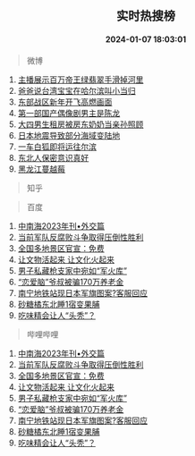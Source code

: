 <div align="center"><h2>实时热搜榜</h2><h4>2024-01-07 18:03:01</h4></div>

> 微博  

1. [主播展示百万帝王绿翡翠手滑掉河里](https://s.weibo.com/weibo?q=%23%E4%B8%BB%E6%92%AD%E5%B1%95%E7%A4%BA%E7%99%BE%E4%B8%87%E5%B8%9D%E7%8E%8B%E7%BB%BF%E7%BF%A1%E7%BF%A0%E6%89%8B%E6%BB%91%E6%8E%89%E6%B2%B3%E9%87%8C%23&t=31&band_rank=1&Refer=top)<br />
2. [爸爸说台湾宝宝在哈尔滨叫小当归](https://s.weibo.com/weibo?q=%23%E7%88%B8%E7%88%B8%E8%AF%B4%E5%8F%B0%E6%B9%BE%E5%AE%9D%E5%AE%9D%E5%9C%A8%E5%93%88%E5%B0%94%E6%BB%A8%E5%8F%AB%E5%B0%8F%E5%BD%93%E5%BD%92%23&t=31&band_rank=2&Refer=top)<br />
3. [东部战区新年开飞高燃画面](https://s.weibo.com/weibo?q=%23%E4%B8%9C%E9%83%A8%E6%88%98%E5%8C%BA%E6%96%B0%E5%B9%B4%E5%BC%80%E9%A3%9E%E9%AB%98%E7%87%83%E7%94%BB%E9%9D%A2%23&t=31&band_rank=3&Refer=top)<br />
4. [第一部国产偶像剧男主是陈龙](https://s.weibo.com/weibo?q=%23%E7%AC%AC%E4%B8%80%E9%83%A8%E5%9B%BD%E4%BA%A7%E5%81%B6%E5%83%8F%E5%89%A7%E7%94%B7%E4%B8%BB%E6%98%AF%E9%99%88%E9%BE%99%23&t=31&band_rank=4&Refer=top)<br />
5. [大四男生租房被房东奶奶当亲孙照顾](https://s.weibo.com/weibo?q=%23%E5%A4%A7%E5%9B%9B%E7%94%B7%E7%94%9F%E7%A7%9F%E6%88%BF%E8%A2%AB%E6%88%BF%E4%B8%9C%E5%A5%B6%E5%A5%B6%E5%BD%93%E4%BA%B2%E5%AD%99%E7%85%A7%E9%A1%BE%23&t=31&band_rank=5&Refer=top)<br />
6. [日本地震导致部分海域变陆地](https://s.weibo.com/weibo?q=%23%E6%97%A5%E6%9C%AC%E5%9C%B0%E9%9C%87%E5%AF%BC%E8%87%B4%E9%83%A8%E5%88%86%E6%B5%B7%E5%9F%9F%E5%8F%98%E9%99%86%E5%9C%B0%23&t=31&band_rank=6&Refer=top)<br />
7. [一车白狐即将运往尔滨](https://s.weibo.com/weibo?q=%23%E4%B8%80%E8%BD%A6%E7%99%BD%E7%8B%90%E5%8D%B3%E5%B0%86%E8%BF%90%E5%BE%80%E5%B0%94%E6%BB%A8%23&t=31&band_rank=7&Refer=top)<br />
8. [东北人保密意识真好](https://s.weibo.com/weibo?q=%23%E4%B8%9C%E5%8C%97%E4%BA%BA%E4%BF%9D%E5%AF%86%E6%84%8F%E8%AF%86%E7%9C%9F%E5%A5%BD%23&t=31&band_rank=8&Refer=top)<br />
9. [黑龙江蔓越莓](https://s.weibo.com/weibo?q=%E9%BB%91%E9%BE%99%E6%B1%9F%E8%94%93%E8%B6%8A%E8%8E%93&t=31&band_rank=9&Refer=top)<br />

> 知乎  


> 百度  

1. [中南海2023年刊•外交篇](https://www.baidu.com/s?wd=%E4%B8%AD%E5%8D%97%E6%B5%B72023%E5%B9%B4%E5%88%8A%E2%80%A2%E5%A4%96%E4%BA%A4%E7%AF%87&sa=fyb_news&rsv_dl=fyb_news)<br />
2. [当前军队反腐败斗争取得压倒性胜利](https://www.baidu.com/s?wd=%E5%BD%93%E5%89%8D%E5%86%9B%E9%98%9F%E5%8F%8D%E8%85%90%E8%B4%A5%E6%96%97%E4%BA%89%E5%8F%96%E5%BE%97%E5%8E%8B%E5%80%92%E6%80%A7%E8%83%9C%E5%88%A9&sa=fyb_news&rsv_dl=fyb_news)<br />
3. [全国多地景区官宣：免费](https://www.baidu.com/s?wd=%E5%85%A8%E5%9B%BD%E5%A4%9A%E5%9C%B0%E6%99%AF%E5%8C%BA%E5%AE%98%E5%AE%A3%EF%BC%9A%E5%85%8D%E8%B4%B9&sa=fyb_news&rsv_dl=fyb_news)<br />
4. [让文物活起来 让文化火起来](https://www.baidu.com/s?wd=%E8%AE%A9%E6%96%87%E7%89%A9%E6%B4%BB%E8%B5%B7%E6%9D%A5+%E8%AE%A9%E6%96%87%E5%8C%96%E7%81%AB%E8%B5%B7%E6%9D%A5&sa=fyb_news&rsv_dl=fyb_news)<br />
5. [男子私藏枪支家中宛如“军火库”](https://www.baidu.com/s?wd=%E7%94%B7%E5%AD%90%E7%A7%81%E8%97%8F%E6%9E%AA%E6%94%AF%E5%AE%B6%E4%B8%AD%E5%AE%9B%E5%A6%82%E2%80%9C%E5%86%9B%E7%81%AB%E5%BA%93%E2%80%9D&sa=fyb_news&rsv_dl=fyb_news)<br />
6. [“恋爱脑”爷叔被骗170万养老金](https://www.baidu.com/s?wd=%E2%80%9C%E6%81%8B%E7%88%B1%E8%84%91%E2%80%9D%E7%88%B7%E5%8F%94%E8%A2%AB%E9%AA%97170%E4%B8%87%E5%85%BB%E8%80%81%E9%87%91&sa=fyb_news&rsv_dl=fyb_news)<br />
7. [南宁地铁站现日本军旗图案?客服回应](https://www.baidu.com/s?wd=%E5%8D%97%E5%AE%81%E5%9C%B0%E9%93%81%E7%AB%99%E7%8E%B0%E6%97%A5%E6%9C%AC%E5%86%9B%E6%97%97%E5%9B%BE%E6%A1%88%3F%E5%AE%A2%E6%9C%8D%E5%9B%9E%E5%BA%94&sa=fyb_news&rsv_dl=fyb_news)<br />
8. [砂糖橘东北睡1宿变果脯](https://www.baidu.com/s?wd=%E7%A0%82%E7%B3%96%E6%A9%98%E4%B8%9C%E5%8C%97%E7%9D%A11%E5%AE%BF%E5%8F%98%E6%9E%9C%E8%84%AF&sa=fyb_news&rsv_dl=fyb_news)<br />
9. [吃味精会让人“头秃”？](https://www.baidu.com/s?wd=%E5%90%83%E5%91%B3%E7%B2%BE%E4%BC%9A%E8%AE%A9%E4%BA%BA%E2%80%9C%E5%A4%B4%E7%A7%83%E2%80%9D%EF%BC%9F&sa=fyb_news&rsv_dl=fyb_news)<br />

> 哔哩哔哩  

1. [中南海2023年刊•外交篇](https://www.baidu.com/s?wd=%E4%B8%AD%E5%8D%97%E6%B5%B72023%E5%B9%B4%E5%88%8A%E2%80%A2%E5%A4%96%E4%BA%A4%E7%AF%87&sa=fyb_news&rsv_dl=fyb_news)<br />
2. [当前军队反腐败斗争取得压倒性胜利](https://www.baidu.com/s?wd=%E5%BD%93%E5%89%8D%E5%86%9B%E9%98%9F%E5%8F%8D%E8%85%90%E8%B4%A5%E6%96%97%E4%BA%89%E5%8F%96%E5%BE%97%E5%8E%8B%E5%80%92%E6%80%A7%E8%83%9C%E5%88%A9&sa=fyb_news&rsv_dl=fyb_news)<br />
3. [全国多地景区官宣：免费](https://www.baidu.com/s?wd=%E5%85%A8%E5%9B%BD%E5%A4%9A%E5%9C%B0%E6%99%AF%E5%8C%BA%E5%AE%98%E5%AE%A3%EF%BC%9A%E5%85%8D%E8%B4%B9&sa=fyb_news&rsv_dl=fyb_news)<br />
4. [让文物活起来 让文化火起来](https://www.baidu.com/s?wd=%E8%AE%A9%E6%96%87%E7%89%A9%E6%B4%BB%E8%B5%B7%E6%9D%A5+%E8%AE%A9%E6%96%87%E5%8C%96%E7%81%AB%E8%B5%B7%E6%9D%A5&sa=fyb_news&rsv_dl=fyb_news)<br />
5. [男子私藏枪支家中宛如“军火库”](https://www.baidu.com/s?wd=%E7%94%B7%E5%AD%90%E7%A7%81%E8%97%8F%E6%9E%AA%E6%94%AF%E5%AE%B6%E4%B8%AD%E5%AE%9B%E5%A6%82%E2%80%9C%E5%86%9B%E7%81%AB%E5%BA%93%E2%80%9D&sa=fyb_news&rsv_dl=fyb_news)<br />
6. [“恋爱脑”爷叔被骗170万养老金](https://www.baidu.com/s?wd=%E2%80%9C%E6%81%8B%E7%88%B1%E8%84%91%E2%80%9D%E7%88%B7%E5%8F%94%E8%A2%AB%E9%AA%97170%E4%B8%87%E5%85%BB%E8%80%81%E9%87%91&sa=fyb_news&rsv_dl=fyb_news)<br />
7. [南宁地铁站现日本军旗图案?客服回应](https://www.baidu.com/s?wd=%E5%8D%97%E5%AE%81%E5%9C%B0%E9%93%81%E7%AB%99%E7%8E%B0%E6%97%A5%E6%9C%AC%E5%86%9B%E6%97%97%E5%9B%BE%E6%A1%88%3F%E5%AE%A2%E6%9C%8D%E5%9B%9E%E5%BA%94&sa=fyb_news&rsv_dl=fyb_news)<br />
8. [砂糖橘东北睡1宿变果脯](https://www.baidu.com/s?wd=%E7%A0%82%E7%B3%96%E6%A9%98%E4%B8%9C%E5%8C%97%E7%9D%A11%E5%AE%BF%E5%8F%98%E6%9E%9C%E8%84%AF&sa=fyb_news&rsv_dl=fyb_news)<br />
9. [吃味精会让人“头秃”？](https://www.baidu.com/s?wd=%E5%90%83%E5%91%B3%E7%B2%BE%E4%BC%9A%E8%AE%A9%E4%BA%BA%E2%80%9C%E5%A4%B4%E7%A7%83%E2%80%9D%EF%BC%9F&sa=fyb_news&rsv_dl=fyb_news)<br />
